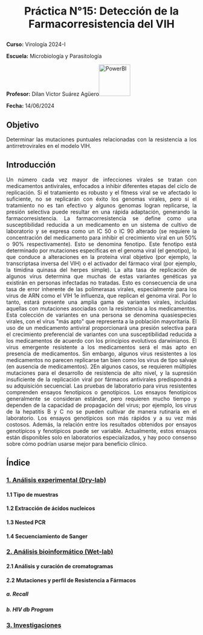 
<h1><p style="text-align: center;"> Práctica N°15: Detección de la Farmacorresistencia del VIH </p></h1>

**Curso:** Virología 2024-I<br>

**Escuela:** Microbiología y Parasitología<br>  

**Profesor:** Dilan Victor Suárez Agüero<img alt="PowerBI" width="83" src="https://img.shields.io/badge/-PowerBI-yellow?style=flat-square&logo=PowerBI&logoColor=white" /><br>  

**Fecha:** 14/06/2024<br>  

## Objetivo 

<p style="text-align: justify;"> Determinar las mutaciones puntuales relacionadas con la resistencia a los antirretrovirales en el modelo VIH. </p>

## Introducción

<p style="text-align: justify;"> Un número cada vez mayor de infecciones virales se tratan con medicamentos antivirales, enfocados a inhibir diferentes etapas del ciclo de replicación. Si el tratamiento es robusto y el fitness viral se ve afectado lo suficiente, no se replicarán con éxito los genomas virales, pero si el tratamiento no es tan efectivo y algunos genomas logran replicarse, la presión selectiva puede resultar en una rápida adaptación, generando la farmacorresistencia.
La farmacorresistencia se define como una susceptibilidad reducida a un medicamento en un sistema de cultivo de laboratorio y se expresa como un IC 50 o IC 90 alterado (se requiere la concentración del medicamento para inhibir el crecimiento viral en un 50% o 90% respectivamente). Esto se denomina fenotipo. Este fenotipo está determinado por mutaciones específicas en el genoma viral (el genotipo), lo que conduce a alteraciones en la proteína viral objetivo (por ejemplo, la transcriptasa inversa del VIH) o el activador del fármaco viral (por ejemplo, la timidina quinasa del herpes simple). La alta tasa de replicación de algunos virus determina que muchas de estas variantes genéticas ya existirán en personas infectadas no tratadas. Esto es consecuencia de una tasa de error inherente de las polimerasas virales, especialmente para los virus de ARN como el VIH 1e influenza, que replican el genoma viral. Por lo tanto, estará presente una amplia gama de variantes virales, incluidas aquellas con mutaciones asociadas con la resistencia a los medicamentos. Esta colección de variantes en una persona se denomina quasiespecies virales, con el virus "más apto" que representa a la población mayoritaria. El uso de un medicamento antiviral proporcionará una presión selectiva para el crecimiento preferencial de variantes con una susceptibilidad reducida a los medicamentos de acuerdo con los principios evolutivos darwinianos. El virus emergente resistente a los medicamentos será el más apto en presencia de medicamentos. Sin embargo, algunos virus resistentes a los medicamentos no parecen replicarse tan bien como los virus de tipo salvaje (en ausencia de medicamentos). 2En algunos casos, se requieren múltiples mutaciones para el desarrollo de resistencia de alto nivel, y la supresión insuficiente de la replicación viral por fármacos antivirales predispondrá a su adquisición secuencial.
Las pruebas de laboratorio para virus resistentes comprenden ensayos fenotípicos o genotípicos. Los ensayos fenotípicos generalmente se consideran estándar, pero requieren mucho tiempo y dependen de la capacidad de propagación del virus; por ejemplo, los virus de la hepatitis B y C no se pueden cultivar de manera rutinaria en el laboratorio. Los ensayos genotípicos son más rápidos y a su vez más costosos. Además, la relación entre los resultados obtenidos por ensayos genotípicos y fenotípicos puede ser variable. Actualmente, estos ensayos están disponibles solo en laboratorios especializados, y hay poco consenso sobre cómo podrían usarse mejor para beneficio clínico.</p>

## Índice

### [1. Análisis experimental (Dry-lab)](analisis_experimental.md)
#### 1.1 Tipo de muestras
#### 1.2 Extracción de ácidos nucleicos
#### 1.3 Nested PCR
#### 1.4 Secuenciamiento de Sanger

### [2. Análisis bioinformático (Wet-lab)](analisis_bioinformatico.md)
#### 2.1 Análisis y curación de cromatogramas
#### 2.2 Mutaciones y perfil de Resistencia a Fármacos
##### a. Recall 
##### b. HIV db Program

### [3. Investigaciones](Investigaciones.md)